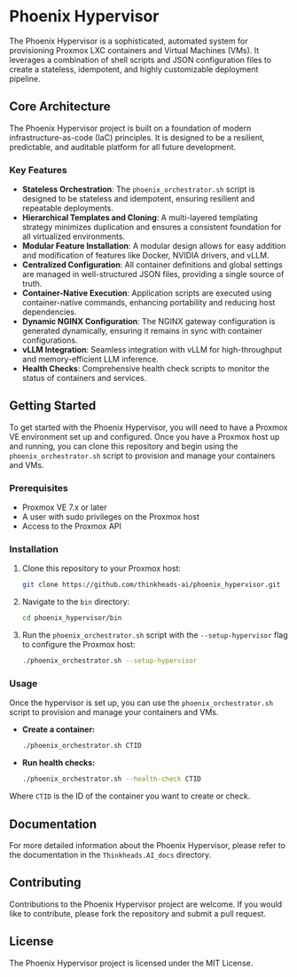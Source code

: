 # Phoenix Hypervisor

The Phoenix Hypervisor is a sophisticated, automated system for provisioning Proxmox LXC containers and Virtual Machines (VMs). It leverages a combination of shell scripts and JSON configuration files to create a stateless, idempotent, and highly customizable deployment pipeline.

## Core Architecture

The Phoenix Hypervisor project is built on a foundation of modern infrastructure-as-code (IaC) principles. It is designed to be a resilient, predictable, and auditable platform for all future development.

### Key Features

*   **Stateless Orchestration**: The `phoenix_orchestrator.sh` script is designed to be stateless and idempotent, ensuring resilient and repeatable deployments.
*   **Hierarchical Templates and Cloning**: A multi-layered templating strategy minimizes duplication and ensures a consistent foundation for all virtualized environments.
*   **Modular Feature Installation**: A modular design allows for easy addition and modification of features like Docker, NVIDIA drivers, and vLLM.
*   **Centralized Configuration**: All container definitions and global settings are managed in well-structured JSON files, providing a single source of truth.
*   **Container-Native Execution**: Application scripts are executed using container-native commands, enhancing portability and reducing host dependencies.
*   **Dynamic NGINX Configuration**: The NGINX gateway configuration is generated dynamically, ensuring it remains in sync with container configurations.
*   **vLLM Integration**: Seamless integration with vLLM for high-throughput and memory-efficient LLM inference.
*   **Health Checks**: Comprehensive health check scripts to monitor the status of containers and services.

## Getting Started

To get started with the Phoenix Hypervisor, you will need to have a Proxmox VE environment set up and configured. Once you have a Proxmox host up and running, you can clone this repository and begin using the `phoenix_orchestrator.sh` script to provision and manage your containers and VMs.

### Prerequisites

*   Proxmox VE 7.x or later
*   A user with sudo privileges on the Proxmox host
*   Access to the Proxmox API

### Installation

1.  Clone this repository to your Proxmox host:

    ```bash
    git clone https://github.com/thinkheads-ai/phoenix_hypervisor.git
    ```

2.  Navigate to the `bin` directory:

    ```bash
    cd phoenix_hypervisor/bin
    ```

3.  Run the `phoenix_orchestrator.sh` script with the `--setup-hypervisor` flag to configure the Proxmox host:

    ```bash
    ./phoenix_orchestrator.sh --setup-hypervisor
    ```

### Usage

Once the hypervisor is set up, you can use the `phoenix_orchestrator.sh` script to provision and manage your containers and VMs.

*   **Create a container:**

    ```bash
    ./phoenix_orchestrator.sh CTID
    ```

*   **Run health checks:**

    ```bash
    ./phoenix_orchestrator.sh --health-check CTID
    ```

Where `CTID` is the ID of the container you want to create or check.

## Documentation

For more detailed information about the Phoenix Hypervisor, please refer to the documentation in the `Thinkheads.AI_docs` directory.

## Contributing

Contributions to the Phoenix Hypervisor project are welcome. If you would like to contribute, please fork the repository and submit a pull request.

## License

The Phoenix Hypervisor project is licensed under the MIT License.
